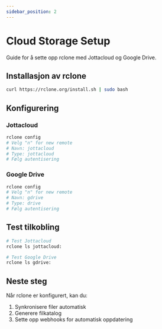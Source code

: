 ```yaml
---
sidebar_position: 2
---
```


# Cloud Storage Setup

Guide for å sette opp rclone med Jottacloud og Google Drive.

## Installasjon av rclone

```bash
curl https://rclone.org/install.sh | sudo bash
```

## Konfigurering

### Jottacloud

```bash
rclone config
# Velg "n" for new remote
# Navn: jottacloud
# Type: jottacloud
# Følg autentisering
```

### Google Drive

```bash
rclone config
# Velg "n" for new remote  
# Navn: gdrive
# Type: drive
# Følg autentisering
```

## Test tilkobling

```bash
# Test Jottacloud
rclone ls jottacloud:

# Test Google Drive
rclone ls gdrive:
```

## Neste steg

Når rclone er konfigurert, kan du:
1. Synkronisere filer automatisk
2. Generere filkatalog
3. Sette opp webhooks for automatisk oppdatering